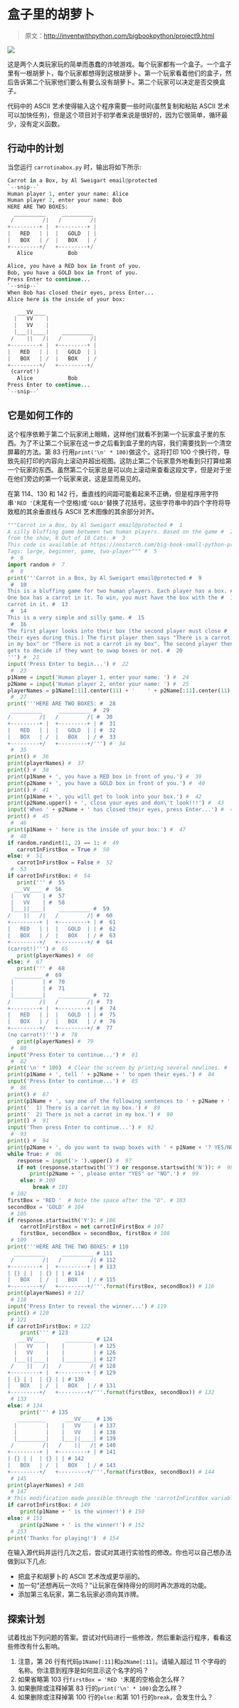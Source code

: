 # 盒子里的胡萝卜

> 原文：<http://inventwithpython.com/bigbookpython/project9.html>

![](img/9d995d63aaead72cad01120081eb8f75.png)

这是两个人类玩家玩的简单而愚蠢的诈唬游戏。每个玩家都有一个盒子。一个盒子里有一根胡萝卜，每个玩家都想得到这根胡萝卜。第一个玩家看着他们的盒子，然后告诉第二个玩家他们要么有要么没有胡萝卜。第二个玩家可以决定是否交换盒子。

代码中的 ASCII 艺术使得输入这个程序需要一些时间(虽然复制和粘贴 ASCII 艺术可以加快任务)，但是这个项目对于初学者来说是很好的，因为它很简单，循环最少，没有定义函数。

## 行动中的计划

当您运行 `carrotinabox.py` 时，输出将如下所示:

```py
Carrot in a Box, by Al Sweigart email@protected
`--snip--`
Human player 1, enter your name: Alice
Human player 2, enter your name: Bob
HERE ARE TWO BOXES:
  __________     __________
 /         /|   /         /|
+---------+ |  +---------+ |
|   RED   | |  |   GOLD  | |
|   BOX   | /  |   BOX   | /
+---------+/   +---------+/
   Alice           Bob

Alice, you have a RED box in front of you.
Bob, you have a GOLD box in front of you.
Press Enter to continue...
`--snip--`
When Bob has closed their eyes, press Enter...
Alice here is the inside of your box:

   ___VV____
  |   VV    |
  |   VV    |
  |___||____|    __________
 /    ||   /|   /         /|
+---------+ |  +---------+ |
|   RED   | |  |   GOLD  | |
|   BOX   | /  |   BOX   | /
+---------+/   +---------+/
 (carrot!)
   Alice           Bob
Press Enter to continue...
`--snip--`
```

## 它是如何工作的

这个程序依赖于第二个玩家闭上眼睛，这样他们就看不到第一个玩家盒子里的东西。为了不让第二个玩家在这一步之后看到盒子里的内容，我们需要找到一个清空屏幕的方法。第 83 行用`print('\n' * 100)`做这个。这将打印 100 个换行符，导致先前打印的内容向上滚动并超出视图。这防止第二个玩家意外地看到只打算给第一个玩家的东西。虽然第二个玩家总是可以向上滚动来查看这段文字，但是对于坐在他们旁边的第一个玩家来说，这是显而易见的。

在第 114、130 和 142 行，垂直线的间距可能看起来不正确，但是程序用字符串`'RED '`(末尾有一个空格)或`'GOLD'`替换了花括号。这些字符串中的四个字符将导致框的其余垂直线与 ASCII 艺术图像的其余部分对齐。

```py
"""Carrot in a Box, by Al Sweigart email@protected #  1
A silly bluffing game between two human players. Based on the game #  2
from the show, 8 Out of 10 Cats. #  3
This code is available at https://nostarch.com/big-book-small-python-programming #  4
Tags: large, beginner, game, two-player""" #  5
 #  6
import random #  7
 #  8
print('''Carrot in a Box, by Al Sweigart email@protected #  9
 #  10
This is a bluffing game for two human players. Each player has a box. #  11
One box has a carrot in it. To win, you must have the box with the #  12
carrot in it. #  13
 #  14
This is a very simple and silly game. #  15
 #  16
The first player looks into their box (the second player must close #  17
their eyes during this.) The first player then says "There is a carrot #  18
in my box" or "There is not a carrot in my box". The second player then #  19
gets to decide if they want to swap boxes or not. #  20
''') #  21
input('Press Enter to begin...') #  22
 #  23
p1Name = input('Human player 1, enter your name: ') #  24
p2Name = input('Human player 2, enter your name: ') #  25
playerNames = p1Name[:11].center(11) + '    ' + p2Name[:11].center(11) #  26
 #  27
print('''HERE ARE TWO BOXES: #  28
 __________     __________ #  29
/         /|   /         /| #  30
+---------+ |  +---------+ | #  31
|   RED   | |  |   GOLD  | | #  32
|   BOX   | /  |   BOX   | / #  33
+---------+/   +---------+/''') #  34
 #  35
print() #  36
print(playerNames) #  37
print() #  38
print(p1Name + ', you have a RED box in front of you.') #  39
print(p2Name + ', you have a GOLD box in front of you.') #  40
print() #  41
print(p1Name + ', you will get to look into your box.') #  42
print(p2Name.upper() + ', close your eyes and don\'t look!!!') #  43
input('When ' + p2Name + ' has closed their eyes, press Enter...') #  44
print() #  45
 #  46
print(p1Name + ' here is the inside of your box:') #  47
 #  48
if random.randint(1, 2) == 1: #  49
   carrotInFirstBox = True #  50
else: #  51
   carrotInFirstBox = False #  52
 #  53
if carrotInFirstBox: #  54
   print(''' #  55
  ___VV____ #  56
 |   VV    | #  57
 |   VV    | #  58
 |___||____|    __________ #  59
/    ||   /|   /         /| #  60
+---------+ |  +---------+ | #  61
|   RED   | |  |   GOLD  | | #  62
|   BOX   | /  |   BOX   | / #  63
+---------+/   +---------+/ #  64
(carrot!)''') #  65
   print(playerNames) #  66
else: #  67
   print(''' #  68
  _________ #  69
 |         | #  70
 |         | #  71
 |_________|    __________ #  72
/         /|   /         /| #  73
+---------+ |  +---------+ | #  74
|   RED   | |  |   GOLD  | | #  75
|   BOX   | /  |   BOX   | / #  76
+---------+/   +---------+/ #  77
(no carrot!)''') #  78
   print(playerNames) #  79
 #  80
input('Press Enter to continue...') #  81
 #  82
print('\n' * 100)  # Clear the screen by printing several newlines. #  83
print(p1Name + ', tell ' + p2Name + ' to open their eyes.') #  84
input('Press Enter to continue...') #  85
 #  86
print() #  87
print(p1Name + ', say one of the following sentences to ' + p2Name + '.') #  88
print('  1) There is a carrot in my box.') #  89
print('  2) There is not a carrot in my box.') #  90
print() #  91
input('Then press Enter to continue...') #  92
 #  93
print() #  94
print(p2Name + ', do you want to swap boxes with ' + p1Name + '? YES/NO') #  95
while True: #  96
   response = input('> ').upper() #  97
   if not (response.startswith('Y') or response.startswith('N')): #  98
       print(p2Name + ', please enter "YES" or "NO".') #  99
    else: # 100
        break # 101
 # 102
firstBox = 'RED '  # Note the space after the "D". # 103
secondBox = 'GOLD' # 104
 # 105
if response.startswith('Y'): # 106
    carrotInFirstBox = not carrotInFirstBox # 107
    firstBox, secondBox = secondBox, firstBox # 108
 # 109
print('''HERE ARE THE TWO BOXES: # 110
  __________     __________ # 111
 /         /|   /         /| # 112
+---------+ |  +---------+ | # 113
| {} | |  | {} | | # 114
|   BOX   | /  |   BOX   | / # 115
+---------+/   +---------+/'''.format(firstBox, secondBox)) # 116
print(playerNames) # 117
 # 118
input('Press Enter to reveal the winner...') # 119
print() # 120
 # 121
if carrotInFirstBox: # 122
    print(''' # 123
   ___VV____      _________ # 124
  |   VV    |    |         | # 125
  |   VV    |    |         | # 126
  |___||____|    |_________| # 127
 /    ||   /|   /         /| # 128
+---------+ |  +---------+ | # 129
| {} | |  | {} | | # 130
|   BOX   | /  |   BOX   | / # 131
+---------+/   +---------+/'''.format(firstBox, secondBox)) # 132
 # 133
else: # 134
    print(''' # 135
   _________      ___VV____ # 136
  |         |    |   VV    | # 137
  |         |    |   VV    | # 138
  |_________|    |___||____| # 139
 /         /|   /    ||   /| # 140
+---------+ |  +---------+ | # 141
| {} | |  | {} | | # 142
|   BOX   | /  |   BOX   | / # 143
+---------+/   +---------+/'''.format(firstBox, secondBox)) # 144
 # 145
print(playerNames) # 146
 # 147
# This modification made possible through the 'carrotInFirstBox variable # 148
if carrotInFirstBox: # 149
    print(p1Name + ' is the winner!') # 150
else: # 151
    print(p2Name + ' is the winner!') # 152
 # 153
print('Thanks for playing!')  # 154
```

在输入源代码并运行几次之后，尝试对其进行实验性的修改。你也可以自己想办法做到以下几点:

*   把盒子和胡萝卜的 ASCII 艺术改成更华丽的。
*   加一句“还想再玩一次吗？”让玩家在保持得分的同时再次游戏的功能。
*   添加第三名玩家，第二名玩家必须向其诈牌。

## 探索计划

试着找出下列问题的答案。尝试对代码进行一些修改，然后重新运行程序，看看这些修改有什么影响。

1.  注意，第 26 行有代码`p1Name[:11]`和`p2Name[:11]`。请输入超过 11 个字母的名称。你注意到程序是如何显示这个名字的吗？
2.  如果省略第 103 行`firstBox = 'RED '`末尾的空格会怎么样？
3.  如果删除或注释掉第 83 行的`print('\n' * 100)`会怎么样？
4.  如果删除或注释掉第 100 行的`else:`和第 101 行的`break`，会发生什么？